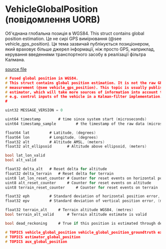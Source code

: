 # VehicleGlobalPosition (повідомлення UORB)

Об'єднана глобальна позиція в WGS84.
This struct contains global position estimation. Це не сирі GPS
вимірювання (@see vehicle_gps_position). Ця тема зазвичай публікується позиціонером, який враховує більше джерел інформації, ніж просто GPS, наприклад, керування введеннями транспортного засобу в реалізації фільтра Калмана.

[source file](https://github.com/PX4/PX4-Autopilot/blob/main/msg/versioned/VehicleGlobalPosition.msg)

```c
# Fused global position in WGS84.
# This struct contains global position estimation. It is not the raw GPS
# measurement (@see vehicle_gps_position). This topic is usually published by the position
# estimator, which will take more sources of information into account than just GPS,
# e.g. control inputs of the vehicle in a Kalman-filter implementation.
#

uint32 MESSAGE_VERSION = 0

uint64 timestamp		# time since system start (microseconds)
uint64 timestamp_sample         # the timestamp of the raw data (microseconds)

float64 lat			# Latitude, (degrees)
float64 lon			# Longitude, (degrees)
float32 alt			# Altitude AMSL, (meters)
float32 alt_ellipsoid		# Altitude above ellipsoid, (meters)

bool lat_lon_valid
bool alt_valid

float32 delta_alt 	# Reset delta for altitude
float32 delta_terrain   # Reset delta for terrain
uint8 lat_lon_reset_counter	# Counter for reset events on horizontal position coordinates
uint8 alt_reset_counter 	# Counter for reset events on altitude
uint8 terrain_reset_counter     # Counter for reset events on terrain

float32 eph			# Standard deviation of horizontal position error, (metres)
float32 epv			# Standard deviation of vertical position error, (metres)

float32 terrain_alt		# Terrain altitude WGS84, (metres)
bool terrain_alt_valid		# Terrain altitude estimate is valid

bool dead_reckoning		# True if this position is estimated through dead-reckoning

# TOPICS vehicle_global_position vehicle_global_position_groundtruth external_ins_global_position
# TOPICS estimator_global_position
# TOPICS aux_global_position

```
